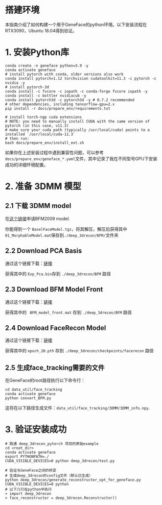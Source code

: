 # 搭建环境
本指南介绍了如何构建一个用于GeneFace的python环境。以下安装流程在RTX3090，Ubuntu 18.04得到验证。

# 1. 安装Python库

```
conda create -n geneface python=3.9 -y
conda activate geneface
# install pytorch with conda, older versions also work
conda install pytorch=1.12 torchvision cudatoolkit=11.3 -c pytorch -c nvidia -y
# install pytorch-3d
conda install -c fvcore -c iopath -c conda-forge fvcore iopath -y
conda install -c bottler nvidiacub -y
conda install pytorch3d -c pytorch3d -y # 0.7.2 recommended
# other dependencies, including tensorflow-gpu=2.x
pip install -r docs/prepare_env/requirements.txt 

# install torch-ngp cuda extensions
# NOTE: you need to manually install CUDA with the same version of pytorch (in this case, v11.3)
# make sure your cuda path (typically /usr/local/cuda) points to a installed `/usr/local/cuda-11.3`
# then run:
bash docs/prepare_env/install_ext.sh 
```

如果你在上述安装过程中遇到兼容性问题，可以参考`docs/prepare_env/geneface_*.yaml`文件，其中记录了我在不同型号GPU下安装成功的详细环境配置。

# 2. 准备 3DMM 模型

## 2.1 下载 3DMM model

在[这个链接](https://faces.dmi.unibas.ch/bfm/index.php?nav=1-2&id=downloads)申请BFM2009 model.

你能得到一个 `BaselFaceModel.tgz`，将其解压，解压后获得其中 `01_MorphableModel.mat`保存到`./deep_3drecon/BFM/`文件夹

## 2.2 Download PCA Basis

通过这个链接下载：[链接](https://drive.google.com/drive/folders/1iTopSpZucEmjWiWZIErLYiMBlZYwzil2?usp=share_link)

获得其中的 `Exp_Pca.bin`存到 `./deep_3drecon/BFM` 路径

## 2.3 Download BFM Model Front

通过这个链接下载：[链接](https://drive.google.com/drive/folders/1YCxXKJFfo1w01PzayhnxWSZZK5k7spSH?usp=share_link)

获得其中的 ` BFM_model_front.mat` 存到 `./deep_3drecon/BFM` 路径

## 2.4 Download FaceRecon Model

通过这个链接下载：[链接](https://drive.google.com/drive/folders/18VRcygXYOKPYvJWsl9lrF0J9PoFPk77y?usp=sharing)

获得其中的 `epoch_20.pth` 存到 `./deep_3drecon/checkpoints/facerecon` 路径

## 2.5 生成face_tracking需要的文件
在GeneFace的root路径执行以下命令行：

```
cd data_util/face_tracking
conda activate geneface
python convert_BFM.py
```
这将在以下路径生成文件：`data_util/face_tracking/3DMM/3DMM_info.npy`.


# 3. 验证安装成功

```
# 跑通 deep_3drecon_pytorch 项目的原始example
cd <root_dir>
conda activate geneface
export PYTHONPATH=./
CUDA_VISIBLE_DEVICES=0 python deep_3drecon/test.py 

# 验证与GeneFace之间的桥梁
# 生成deep_3drecon的config文件（默认已生成）
python deep_3drecon/generate_reconstructor_opt_for_geneface.py 
CUDA_VISIBLE_DEVICES=0 python
# 以下几行在python中执行
> import deep_3drecon
> face_reconstructor = deep_3drecon.Reconstructor()
```


